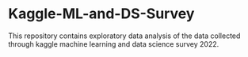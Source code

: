 # Kaggle-ML-and-DS-Survey
This repository contains exploratory data analysis of the data collected through kaggle machine learning and data science survey 2022.
